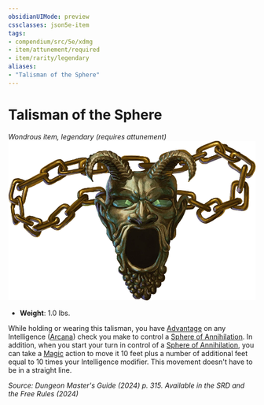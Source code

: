 ```yaml
---
obsidianUIMode: preview
cssclasses: json5e-item
tags:
- compendium/src/5e/xdmg
- item/attunement/required
- item/rarity/legendary
aliases: 
- "Talisman of the Sphere"
---
```

# Talisman of the Sphere
*Wondrous item, legendary (requires attunement)*  
![](/3-Mechanics/CLI/items/img/talisman-of-the-sphere.webp#right)

- **Weight**: 1.0 lbs.

While holding or wearing this talisman, you have [Advantage](/3-Mechanics/CLI/variant-rules/advantage-xphb.md) on any Intelligence ([Arcana](skills.md#Arcana)) check you make to control a [Sphere of Annihilation](/3-Mechanics/CLI/items/sphere-of-annihilation-xdmg.md). In addition, when you start your turn in control of a [Sphere of Annihilation](/3-Mechanics/CLI/items/sphere-of-annihilation-xdmg.md), you can take a [Magic](actions.md#Magic) action to move it 10 feet plus a number of additional feet equal to 10 times your Intelligence modifier. This movement doesn't have to be in a straight line.

*Source: Dungeon Master's Guide (2024) p. 315. Available in the <span title='Systems Reference Document (5.2)'>SRD</span> and the Free Rules (2024)*